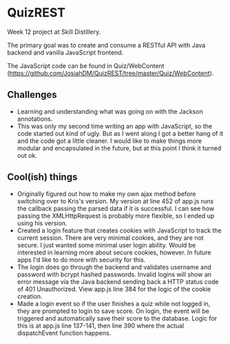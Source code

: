 # QuizREST

Week 12 project at Skill Distillery.

The primary goal was to create and consume a RESTful API with Java backend and vanilla JavaScript frontend. 

The JavaScript code can be found in Quiz/WebContent (https://github.com/JosiahDM/QuizREST/tree/master/Quiz/WebContent).

## Challenges

- Learning and understanding what was going on with the Jackson annotations. 
- This was only my second time writing an app with JavaScript, so the code started out kind of ugly.
 But as I went along I got a better hang of it and the code got a little cleaner. I would like to 
 make things more modular and encapsulated in the future, but at this point I think it turned out ok.
 
## Cool(ish) things

- Originally figured out how to make my own ajax method before switching over to Kris's version. My version at line 452 of
app.js runs the callback passing the parsed data if it is successful. I can see how passing the XMLHttpRequest is probably more
flexible, so I ended up using his version.
- Created a login feature that creates cookies with JavaScript to track the current session. There are very minimal cookies,  and they are not secure. I just wanted some minimal user login ability. Would be interested in learning more about secure cookies, however. In future apps I'd like to do more with security for this. 
- The login does go through the backend and validates username
 and password with bcrypt hashed passwords. Invalid logins will show an error message via the Java backend sending back a HTTP 
 status code of 401 Unauthorized. View app.js line 384 for the logic of the cookie creation. 
- Made a login event so if the user finishes a quiz while not logged in, they are prompted to login to save score. On login, 
the event will be triggered and automatically save their score to the database. Logic for this is at app.js line 137-141, 
then line 390 where the actual dispatchEvent function happens.
